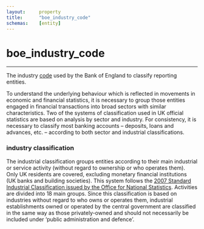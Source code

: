 ```yaml
---
layout:     property
title:      "boe_industry_code"
schemas:    [entity]
---
```


# boe_industry_code

---

The industry [code][boe] used by the Bank of England to classify reporting entities.

To understand the underlying behaviour which is reflected in movements in economic and financial statistics, it is necessary to group those entities engaged in financial transactions into broad sectors with similar characteristics. Two of the systems of classification used in UK official statistics are based on analysis by sector and industry. For consistency, it is necessary to classify most banking accounts – deposits, loans and advances, etc. – according to both sector and industrial classifications.

[boe]:http://www.bankofengland.co.uk/statistics/Documents/reporters/defs/cag201310.pdf

### industry classification

The industrial classification groups entities according to their main industrial or service activity (without regard to ownership or who operates them). Only UK residents are covered, excluding monetary financial institutions (UK banks and building societies). This system follows the [2007 Standard Industrial Classification issued by the Office for National Statistics][ons]. Activities are divided into 18 main groups. Since this classification is based on industries without regard to who owns or operates them, industrial establishments owned or operated by the central government are classified in the same way as those privately-owned and should not necessarily be included under ‘public administration and defence’.

[ons]: http://www.ons.gov.uk/methodology/classificationsandstandards/ukstandardindustrialclassificationofeconomicactivities/uksic2007
